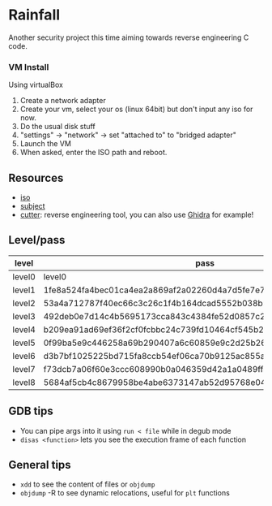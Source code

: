 # Rainfall

Another security project this time aiming towards reverse engineering C code.

### VM Install
Using virtualBox

1) Create a network adapter
2) Create your vm, select your os (linux 64bit) but don't input any iso for now.
3) Do the usual disk stuff
4) "settings" -> "network" -> set "attached to" to "bridged adapter"
5) Launch the VM
6) When asked, enter the ISO path and reboot.

## Resources

- [iso](https://files.neryss.pw/random/RainFall.iso)
- [subject](./en.subject.pdf)
- [cutter](https://cutter.re/): reverse engineering tool, you can also use [Ghidra](https://ghidra-sre.org/) for example!

## Level/pass

| level    | pass                                                             |
|----------|------------------------------------------------------------------|
| level0   | level0                                                           |
| level1   | 1fe8a524fa4bec01ca4ea2a869af2a02260d4a7d5fe7e7c24d8617e6dca12d3a |
| level2   | 53a4a712787f40ec66c3c26c1f4b164dcad5552b038bb0addd69bf5bf6fa8e77 |
| level3   | 492deb0e7d14c4b5695173cca843c4384fe52d0857c2b0718e1a521a4d33ec02 |
| level4   | b209ea91ad69ef36f2cf0fcbbc24c739fd10464cf545b20bea8572ebdc3c36fa |
| level5   | 0f99ba5e9c446258a69b290407a6c60859e9c2d25b26575cafc9ae6d75e9456a |
| level6   | d3b7bf1025225bd715fa8ccb54ef06ca70b9125ac855aeab4878217177f41a31 |
| level7   | f73dcb7a06f60e3ccc608990b0a046359d42a1a0489ffeefd0d9cb2d7c9cb82d |
| level8   | 5684af5cb4c8679958be4abe6373147ab52d95768e047820bf382e44fa8d8fb9 |


## GDB tips

- You can pipe args into it using `run < file` while in degub mode
- `disas <function>` lets you see the execution frame of each function

## General tips

- `xdd` to see the content of files or `objdump`
- `objdump` -R to see dynamic relocations, useful for `plt` functions
